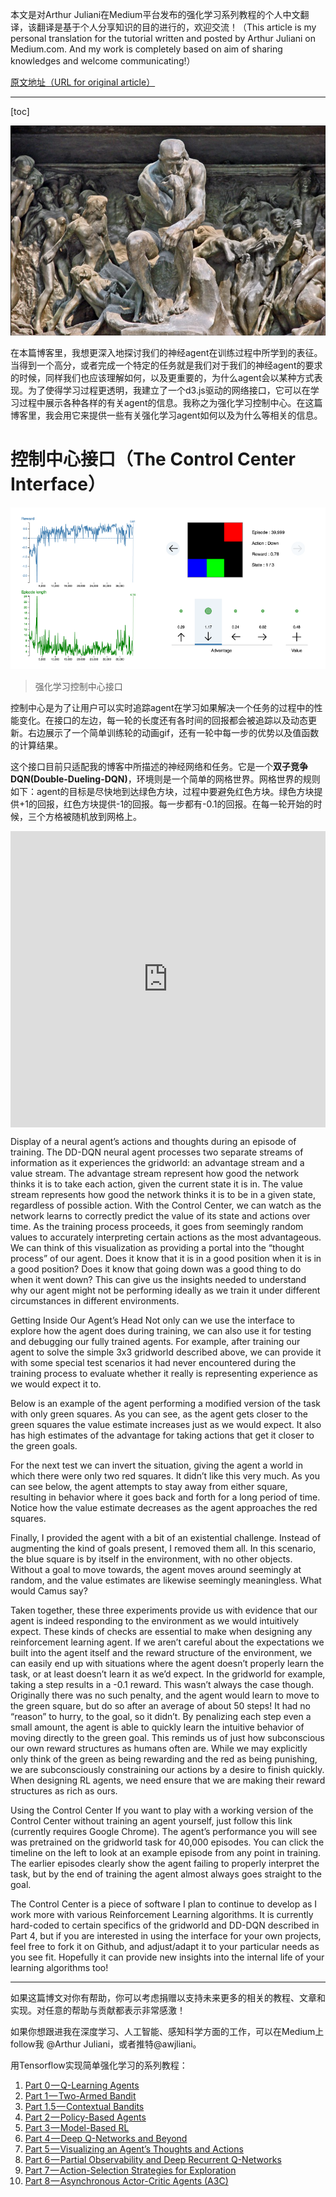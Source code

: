 本文是对Arthur Juliani在Medium平台发布的强化学习系列教程的个人中文翻译，该翻译是基于个人分享知识的目的进行的，欢迎交流！（This article is my personal translation for the tutorial written and posted by Arthur Juliani on Medium.com. And my work is completely based on aim of sharing knowledges and welcome communicating!）

[原文地址（URL for original article）]()

***

[toc]

![](1.jpeg)

在本篇博客里，我想更深入地探讨我们的神经agent在训练过程中所学到的表征。当得到一个高分，或者完成一个特定的任务就是我们对于我们的神经agent的要求的时候，同样我们也应该理解如何，以及更重要的，为什么agent会以某种方式表现。为了使得学习过程更透明，我建立了一个d3.js驱动的网络接口，它可以在学习过程中展示各种各样的有关agent的信息。我称之为强化学习控制中心。在这篇博客里，我会用它来提供一些有关强化学习agent如何以及为什么等相关的信息。



# 控制中心接口（The Control Center Interface）

![](2.png)

>强化学习控制中心接口

控制中心是为了让用户可以实时追踪agent在学习如果解决一个任务的过程中的性能变化。在接口的左边，每一轮的长度还有各时间的回报都会被追踪以及动态更新。右边展示了一个简单训练轮的动画gif，还有一轮中每一步的优势以及值函数的计算结果。

这个接口目前只适配我的博客中所描述的神经网络和任务。它是一个**双子竞争DQN(Double-Dueling-DQN)**，环境则是一个简单的网格世界。网格世界的规则如下：agent的目标是尽快地到达绿色方块，过程中要避免红色方块。绿色方块提供+1的回报，红色方块提供-1的回报。每一步都有-0.1的回报。在每一轮开始的时候，三个方格被随机放到网格上。

<div style='position:relative; padding-bottom:94%'><iframe src='https://gfycat.com/ifr/MajorCoordinatedGoldfish?referrer=https%3A%2F%2Fmedium.com%2Fmedia%2F583c3de27949a283ed0cb6b28b8500b9%3FpostId%3D4f27b134bb2a' frameborder='0' scrolling='no' width='100%' height='100%' style='position:absolute;top:0;left:0;' allowfullscreen></iframe></div>

Display of a neural agent’s actions and thoughts during an episode of training.
The DD-DQN neural agent processes two separate streams of information as it experiences the gridworld: an advantage stream and a value stream. The advantage stream represent how good the network thinks it is to take each action, given the current state it is in. The value stream represents how good the network thinks it is to be in a given state, regardless of possible action. With the Control Center, we can watch as the network learns to correctly predict the value of its state and actions over time. As the training process proceeds, it goes from seemingly random values to accurately interpreting certain actions as the most advantageous. We can think of this visualization as providing a portal into the “thought process” of our agent. Does it know that it is in a good position when it is in a good position? Does it know that going down was a good thing to do when it went down? This can give us the insights needed to understand why our agent might not be performing ideally as we train it under different circumstances in different environments.

Getting Inside Our Agent’s Head
Not only can we use the interface to explore how the agent does during training, we can also use it for testing and debugging our fully trained agents. For example, after training our agent to solve the simple 3x3 gridworld described above, we can provide it with some special test scenarios it had never encountered during the training process to evaluate whether it really is representing experience as we would expect it to.

Below is an example of the agent performing a modified version of the task with only green squares. As you can see, as the agent gets closer to the green squares the value estimate increases just as we would expect. It also has high estimates of the advantage for taking actions that get it closer to the green goals.


For the next test we can invert the situation, giving the agent a world in which there were only two red squares. It didn’t like this very much. As you can see below, the agent attempts to stay away from either square, resulting in behavior where it goes back and forth for a long period of time. Notice how the value estimate decreases as the agent approaches the red squares.


Finally, I provided the agent with a bit of an existential challenge. Instead of augmenting the kind of goals present, I removed them all. In this scenario, the blue square is by itself in the environment, with no other objects. Without a goal to move towards, the agent moves around seemingly at random, and the value estimates are likewise seemingly meaningless. What would Camus say?


Taken together, these three experiments provide us with evidence that our agent is indeed responding to the environment as we would intuitively expect. These kinds of checks are essential to make when designing any reinforcement learning agent. If we aren’t careful about the expectations we built into the agent itself and the reward structure of the environment, we can easily end up with situations where the agent doesn’t properly learn the task, or at least doesn’t learn it as we’d expect. In the gridworld for example, taking a step results in a -0.1 reward. This wasn’t always the case though. Originally there was no such penalty, and the agent would learn to move to the green square, but do so after an average of about 50 steps! It had no “reason” to hurry, to the goal, so it didn’t. By penalizing each step even a small amount, the agent is able to quickly learn the intuitive behavior of moving directly to the green goal. This reminds us of just how subconscious our own reward structures as humans often are. While we may explicitly only think of the green as being rewarding and the red as being punishing, we are subconsciously constraining our actions by a desire to finish quickly. When designing RL agents, we need ensure that we are making their reward structures as rich as ours.

Using the Control Center
If you want to play with a working version of the Control Center without training an agent yourself, just follow this link (currently requires Google Chrome). The agent’s performance you will see was pretrained on the gridworld task for 40,000 episodes. You can click the timeline on the left to look at an example episode from any point in training. The earlier episodes clearly show the agent failing to properly interpret the task, but by the end of training the agent almost always goes straight to the goal.

The Control Center is a piece of software I plan to continue to develop as I work more with various Reinforcement Learning algorithms. It is currently hard-coded to certain specifics of the gridworld and DD-DQN described in Part 4, but if you are interested in using the interface for your own projects, feel free to fork it on Github, and adjust/adapt it to your particular needs as you see fit. Hopefully it can provide new insights into the internal life of your learning algorithms too!







***

如果这篇博文对你有帮助，你可以考虑捐赠以支持未来更多的相关的教程、文章和实现。对任意的帮助与贡献都表示非常感激！

如果你想跟进我在深度学习、人工智能、感知科学方面的工作，可以在Medium上follow我 @Arthur Juliani，或者推特@awjliani。

用Tensorflow实现简单强化学习的系列教程：

1. [Part 0 — Q-Learning Agents](https://medium.com/emergent-future/simple-reinforcement-learning-with-tensorflow-part-0-q-learning-with-tables-and-neural-networks-d195264329d0)
2. [Part 1 — Two-Armed Bandit](https://medium.com/@awjuliani/super-simple-reinforcement-learning-tutorial-part-1-fd544fab149)
3. [Part 1.5 — Contextual Bandits](https://medium.com/@awjuliani/simple-reinforcement-learning-with-tensorflow-part-1-5-contextual-bandits-bff01d1aad9c)
4. [Part 2 — Policy-Based Agents](https://medium.com/@awjuliani/super-simple-reinforcement-learning-tutorial-part-2-ded33892c724)
5. [Part 3 — Model-Based RL](https://medium.com/@awjuliani/simple-reinforcement-learning-with-tensorflow-part-3-model-based-rl-9a6fe0cce99)
6. [Part 4 — Deep Q-Networks and Beyond](https://medium.com/@awjuliani/simple-reinforcement-learning-with-tensorflow-part-4-deep-q-networks-and-beyond-8438a3e2b8df)
7. [Part 5 — Visualizing an Agent’s Thoughts and Actions](https://medium.com/@awjuliani/simple-reinforcement-learning-with-tensorflow-part-5-visualizing-an-agents-thoughts-and-actions-4f27b134bb2a#.kdgfgy7k8)
8. [Part 6 — Partial Observability and Deep Recurrent Q-Networks](https://medium.com/@awjuliani/simple-reinforcement-learning-with-tensorflow-part-6-partial-observability-and-deep-recurrent-q-68463e9aeefc#.gi4xdq8pk)
9. [Part 7 — Action-Selection Strategies for Exploration](https://medium.com/@awjuliani/simple-reinforcement-learning-with-tensorflow-part-7-action-selection-strategies-for-exploration-d3a97b7cceaf)
10. [Part 8 — Asynchronous Actor-Critic Agents (A3C)](https://medium.com/@awjuliani/simple-reinforcement-learning-with-tensorflow-part-8-asynchronous-actor-critic-agents-a3c-c88f72a5e9f2#.hg13tn9zw)